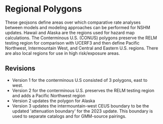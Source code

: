 # Regional Polygons

These geojsons define areas over which comparative rate analyses between models and modeling approaches can be performed for NSHM updates. Hawaii and Alaska are the regions used for hazard map calculations. The Conterminous U.S. (CONUS) polygons preserve the RELM testing region for comparison with UCERF3 and then define Pacific Northwest, Intermountain West, and Central and Eastern U.S. regions. There are also local regions for use in high risk/exposure areas.

## Revisions

- Version 1 for the conterminous U.S consisted of 3 polygons, east to west.
- Version 2 for the conterminous U.S. preserves the RELM testing region and adds a Pacific Northwest region
- Version 2 updates the polygon for Alaska
- Version 3 updates the intermountain-west CEUS boundary to be the updated 'attenuation boundary' for the 2023 update. This boundary is used to separate catalogs and for GMM-source pairings.
